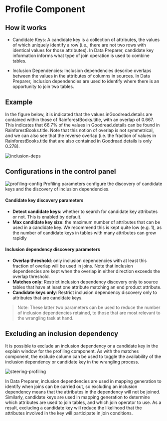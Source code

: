 # Profile Component

## How it works
- Candidate Keys: A candidate key is a collection of attributes, the values of which uniquely identify a row (i.e., there are not two rows with identical values for those attributes). In Data Preparer, candidate key information informs what type of join operation is used to combine tables.


- Inclusion Dependencies: Inclusion dependencies describe overlaps between the values in the attributes of columns in sources. In Data Preparer, inclusion dependencies are used to identify where there is an opportunity to join two tables.

## Example
In the figure below, it is indicated that the values inGoodread.details are contained within those of RainforestBooks.title, with an overlap of 0.667. This indicates that 66.7% of the values in Goodread.details can be found in RainforestBooks.title. Note that this notion of overlap is not symmetrical, and we can also see that the reverse overlap (i.e. the fraction of values in RainforestBooks.title that are also contained in Goodread.details is only 0.278).

![inclusion-deps](https://i.imgur.com/DrslRCx.png)

## Configurations in the control panel
![profiling-config](https://i.imgur.com/5ra1ubM.png)
Profiling parameters configure the discovery of candidate keys and the discovery of inclusion dependencies. 

#### Candidate key discovery parameters
- **Detect candidate keys**: whether to search for candidate key attributes or not. This is enabled by default.
- **Max candidate key size**: the maximum number of attributes that can be used in a candidate key. We recommend this is kept quite low (e.g. 1), as the number of candidate keys in tables with many attributes can grow rapidly

#### Inclusion dependency discovery parameters
- **Overlap threshold**: only inclusion dependencies with at least this fraction of overlap will be used in joins. Note that inclusion dependencies are kept when the overlap in either direction exceeds the overlap threshold.
- **Matches only**: Restrict inclusion dependency discovery only to source tables that have at least one attribute matching an end product attribute.
- **Candidate keys only**: Restrict inclusion dependency discovery only to attributes that are candidate keys.

> Note: These latter two parameters can be used to reduce the number of inclusion dependencies retained, to those that are most relevant to the wrangling task at hand.

## Excluding an inclusion dependency
It is possible to exclude an inclusion dependency or a candidate key in the explain window for the profiling component. As with the matches component, the exclude column can be used to toggle the availability of the inclusion dependency or candidate key in the wrangling process. 

![steering-profiling](https://i.imgur.com/WNEf8tw.png)

In Data Preparer, inclusion dependencies are used in mapping generation to identify when joins can be carried out, so excluding an inclusion dependency means that the attributes in the dependency will not be joined. Similarly, candidate keys are used in mapping generation to determine which attributes are used to join tables, and which join operator to use. As a result, excluding a candidate key will reduce the likelihood that the attributes involved in the key will participate in join conditions.